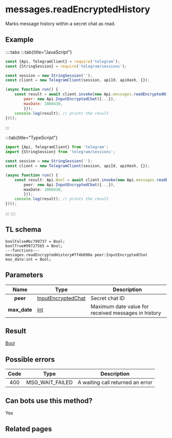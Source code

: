 # messages.readEncryptedHistory

Marks message history within a secret chat as read.

## Example

::::tabs
:::tab{title="JavaScript"}

```js
const {Api, TelegramClient} = require('telegram');
const {StringSession} = require('telegram/sessions');

const session = new StringSession('');
const client = new TelegramClient(session, apiId, apiHash, {});

(async function run() {
    const result = await client.invoke(new Api.messages.readEncryptedHistory({
		peer: new Api.InputEncryptedChat({...}),
		maxDate: 1860430,
		}));
    console.log(result); // prints the result
})();

```

:::

:::tab{title="TypeScript"}

```ts
import {Api, TelegramClient} from 'telegram';
import {StringSession} from 'telegram/sessions';

const session = new StringSession('');
const client = new TelegramClient(session, apiId, apiHash, {});

(async function run() {
    const result: Api.Bool = await client.invoke(new Api.messages.readEncryptedHistory({
		peer: new Api.InputEncryptedChat({...}),
		maxDate: 1860430,
		}));
    console.log(result); // prints the result
})();

```

:::
::::

## TL schema

```
boolFalse#bc799737 = Bool;
boolTrue#997275b5 = Bool;
---functions---
messages.readEncryptedHistory#7f4b690a peer:InputEncryptedChat max_date:int = Bool;
```

## Parameters

|     Name     | Type                                                                    | Description                                         |
| :----------: | ----------------------------------------------------------------------- | --------------------------------------------------- |
|   **peer**   | [InputEncryptedChat](https://core.telegram.org/type/InputEncryptedChat) | Secret chat ID                                      |
| **max_date** | [int](https://core.telegram.org/type/int)                               | Maximum date value for received messages in history |

## Result

[Bool](https://core.telegram.org/type/Bool)

## Possible errors

| Code | Type            | Description                      |
| :--: | --------------- | -------------------------------- |
| 400  | MSG_WAIT_FAILED | A waiting call returned an error |

## Can bots use this method?

Yes

## Related pages
